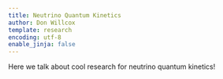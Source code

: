 ```yaml
---
title: Neutrino Quantum Kinetics
author: Don Willcox
template: research
encoding: utf-8
enable_jinja: false
---
```


Here we talk about cool research for neutrino quantum kinetics!

